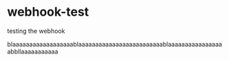 # webhook-test
testing the webhook

blaaaaaaaaaaaaaaaaaablaaaaaaaaaaaaaaaaaaaaaaaaablaaaaaaaaaaaaaaaaabbllaaaaaaaaaaa
